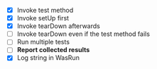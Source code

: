 - [x] Invoke test method
- [x] Invoke setUp first
- [x] Invoke tearDown afterwards
- [ ] Invoke tearDown even if the test method fails
- [ ] Run multiple tests
- [ ] **Report collected results**
- [x] Log string in WasRun
